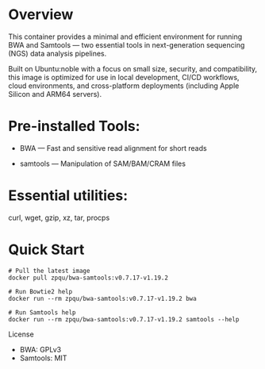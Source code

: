 # Overview
This container provides a minimal and efficient environment for running BWA and Samtools — two essential tools in next-generation sequencing (NGS) data analysis pipelines.

Built on Ubuntu:noble  with a focus on small size, security, and compatibility, this image is optimized for use in local development, CI/CD workflows, cloud environments, and cross-platform deployments (including Apple Silicon and ARM64 servers).

# Pre-installed Tools:

- BWA — Fast and sensitive read alignment for short reads

- samtools — Manipulation of SAM/BAM/CRAM files

# Essential utilities:

curl, wget, gzip, xz, tar, procps

# Quick Start

```
# Pull the latest image
docker pull zpqu/bwa-samtools:v0.7.17-v1.19.2

# Run Bowtie2 help
docker run --rm zpqu/bwa-samtools:v0.7.17-v1.19.2 bwa

# Run Samtools help
docker run --rm zpqu/bwa-samtools:v0.7.17-v1.19.2 samtools --help
```

License

- BWA: GPLv3 
- Samtools: MIT  

